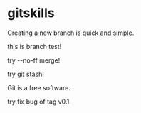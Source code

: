 # gitskills


Creating a new branch is quick and simple.

this is branch test!

try --no-ff merge!

try git stash!

Git is a free software.

try fix bug of tag v0.1

